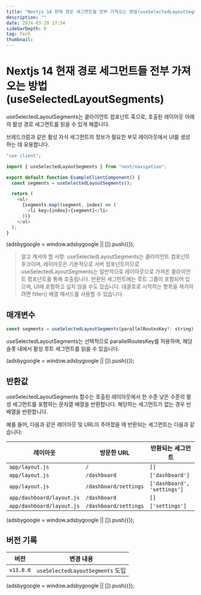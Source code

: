 ```yaml
---
title: "Nextjs 14 현재 경로 세그먼트들 전부 가져오는 방법(useSelectedLayoutSegments) "
description: ""
date: 2024-03-20 17:54
sidebarDepth: 0
tag: Tech
thumbnail:
---
```


# Nextjs 14 현재 경로 세그먼트들 전부 가져오는 방법(useSelectedLayoutSegments)

useSelectedLayoutSegments는 클라이언트 컴포넌트 훅으로, 호출된 레이아웃 아래의 활성 경로 세그먼트를 읽을 수 있게 해줍니다.

브레드크럼과 같은 활성 자식 세그먼트의 정보가 필요한 부모 레이아웃에서 UI를 생성하는 데 유용합니다.

```typescript
"use client";

import { useSelectedLayoutSegments } from "next/navigation";

export default function ExampleClientComponent() {
  const segments = useSelectedLayoutSegments();

  return (
    <ul>
      {segments.map((segment, index) => (
        <li key={index}>{segment}</li>
      ))}
    </ul>
  );
}
```

<!-- ui-log 수평형 -->

<ins class="adsbygoogle"
      style="display:block"
      data-ad-client="ca-pub-4877378276818686"
      data-ad-slot="9743150776"
      data-ad-format="auto"
      data-full-width-responsive="true"></ins>
<component is="script">
(adsbygoogle = window.adsbygoogle || []).push({});
</component>

> 알고 계셔야 할 사항:
> useSelectedLayoutSegments는 클라이언트 컴포넌트 후크이며, 레이아웃은 기본적으로 서버 컴포넌트이므로 useSelectedLayoutSegments는 일반적으로 레이아웃으로 가져온 클라이언트 컴포넌트를 통해 호출됩니다.
> 반환된 세그먼트에는 루트 그룹이 포함되어 있으며, UI에 포함하고 싶지 않을 수도 있습니다. 대괄호로 시작하는 항목을 제거하려면 filter() 배열 메서드를 사용할 수 있습니다.

## 매개변수

```js
const segments = useSelectedLayoutSegments(parallelRoutesKey?: string)
```

useSelectedLayoutSegments는 선택적으로 parallelRoutesKey를 허용하며, 해당 슬롯 내에서 활성 루트 세그먼트를 읽을 수 있습니다.

<!-- ui-log 수평형 -->

<ins class="adsbygoogle"
      style="display:block"
      data-ad-client="ca-pub-4877378276818686"
      data-ad-slot="9743150776"
      data-ad-format="auto"
      data-full-width-responsive="true"></ins>
<component is="script">
(adsbygoogle = window.adsbygoogle || []).push({});
</component>

## 반환값

useSelectedLayoutSegments 함수는 호출된 레이아웃에서 한 수준 낮은 수준의 활성 세그먼트를 포함하는 문자열 배열을 반환합니다. 해당하는 세그먼트가 없는 경우 빈 배열을 반환합니다.

예를 들어, 다음과 같은 레이아웃 및 URL이 주어졌을 때 반환되는 세그먼트는 다음과 같습니다:

| 레이아웃                  | 방문한 URL            | 반환되는 세그먼트           |
| ------------------------- | --------------------- | --------------------------- |
| `app/layout.js`           | `/`                   | `[]`                        |
| `app/layout.js`           | `/dashboard`          | `['dashboard']`             |
| `app/layout.js`           | `/dashboard/settings` | `['dashboard', 'settings']` |
| `app/dashboard/layout.js` | `/dashboard`          | `[]`                        |
| `app/dashboard/layout.js` | `/dashboard/settings` | `['settings']`              |

<!-- ui-log 수평형 -->

<ins class="adsbygoogle"
      style="display:block"
      data-ad-client="ca-pub-4877378276818686"
      data-ad-slot="9743150776"
      data-ad-format="auto"
      data-full-width-responsive="true"></ins>
<component is="script">
(adsbygoogle = window.adsbygoogle || []).push({});
</component>

## 버전 기록

| 버전      | 변경 내용                        |
| --------- | -------------------------------- |
| `v13.0.0` | `useSelectedLayoutSegments` 도입 |

<!-- ui-log 수평형 -->

<ins class="adsbygoogle"
      style="display:block"
      data-ad-client="ca-pub-4877378276818686"
      data-ad-slot="9743150776"
      data-ad-format="auto"
      data-full-width-responsive="true"></ins>
<component is="script">
(adsbygoogle = window.adsbygoogle || []).push({});
</component>
